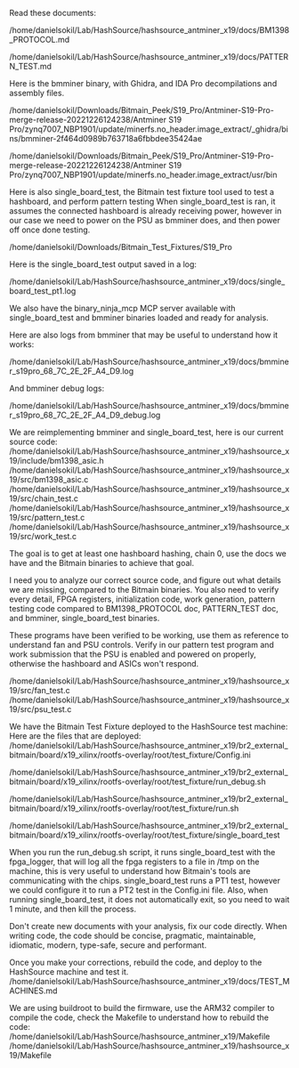 Read these documents:

/home/danielsokil/Lab/HashSource/hashsource_antminer_x19/docs/BM1398_PROTOCOL.md

/home/danielsokil/Lab/HashSource/hashsource_antminer_x19/docs/PATTERN_TEST.md

Here is the bmminer binary, with Ghidra, and IDA Pro decompilations and assembly files.

/home/danielsokil/Downloads/Bitmain_Peek/S19_Pro/Antminer-S19-Pro-merge-release-20221226124238/Antminer S19 Pro/zynq7007_NBP1901/update/minerfs.no_header.image_extract/\_ghidra/bins/bmminer-2f464d0989b763718a6fbbdee35424ae

/home/danielsokil/Downloads/Bitmain_Peek/S19_Pro/Antminer-S19-Pro-merge-release-20221226124238/Antminer S19 Pro/zynq7007_NBP1901/update/minerfs.no_header.image_extract/usr/bin

Here is also single_board_test, the Bitmain test fixture tool used to test a hashboard, and perform pattern testing
When single_board_test is ran, it assumes the connected hashboard is already receiving power, however in our case we need to power on the PSU as bmminer does, and then power off once done testing.

/home/danielsokil/Downloads/Bitmain_Test_Fixtures/S19_Pro

Here is the single_board_test output saved in a log:

/home/danielsokil/Lab/HashSource/hashsource_antminer_x19/docs/single_board_test_pt1.log

We also have the binary_ninja_mcp MCP server available with single_board_test and bmminer binaries loaded and ready for analysis.

Here are also logs from bmminer that may be useful to understand how it works:

/home/danielsokil/Lab/HashSource/hashsource_antminer_x19/docs/bmminer_s19pro_68_7C_2E_2F_A4_D9.log

And bmminer debug logs:

/home/danielsokil/Lab/HashSource/hashsource_antminer_x19/docs/bmminer_s19pro_68_7C_2E_2F_A4_D9_debug.log

We are reimplementing bmminer and single_board_test, here is our current source code:
/home/danielsokil/Lab/HashSource/hashsource_antminer_x19/hashsource_x19/include/bm1398_asic.h
/home/danielsokil/Lab/HashSource/hashsource_antminer_x19/hashsource_x19/src/bm1398_asic.c
/home/danielsokil/Lab/HashSource/hashsource_antminer_x19/hashsource_x19/src/chain_test.c
/home/danielsokil/Lab/HashSource/hashsource_antminer_x19/hashsource_x19/src/pattern_test.c
/home/danielsokil/Lab/HashSource/hashsource_antminer_x19/hashsource_x19/src/work_test.c

The goal is to get at least one hashboard hashing, chain 0, use the docs we have and the Bitmain binaries to achieve that goal.

I need you to analyze our correct source code, and figure out what details we are missing, compared to the Bitmain binaries.
You also need to verify every detail, FPGA registers, initialization code, work generation, pattern testing code compared to BM1398_PROTOCOL doc, PATTERN_TEST doc, and bmminer, single_board_test binaries.

These programs have been verified to be working, use them as reference to understand fan and PSU controls.
Verify in our pattern test program and work submission that the PSU is enabled and powered on properly, otherwise the hashboard and ASICs won't respond.

/home/danielsokil/Lab/HashSource/hashsource_antminer_x19/hashsource_x19/src/fan_test.c
/home/danielsokil/Lab/HashSource/hashsource_antminer_x19/hashsource_x19/src/psu_test.c

We have the Bitmain Test Fixture deployed to the HashSource test machine:
Here are the files that are deployed:
/home/danielsokil/Lab/HashSource/hashsource_antminer_x19/br2_external_bitmain/board/x19_xilinx/rootfs-overlay/root/test_fixture/Config.ini

/home/danielsokil/Lab/HashSource/hashsource_antminer_x19/br2_external_bitmain/board/x19_xilinx/rootfs-overlay/root/test_fixture/run_debug.sh

/home/danielsokil/Lab/HashSource/hashsource_antminer_x19/br2_external_bitmain/board/x19_xilinx/rootfs-overlay/root/test_fixture/run.sh

/home/danielsokil/Lab/HashSource/hashsource_antminer_x19/br2_external_bitmain/board/x19_xilinx/rootfs-overlay/root/test_fixture/single_board_test

When you run the run_debug.sh script, it runs single_board_test with the fpga_logger, that will log all the fpga registers to a file in /tmp on the machine, this is very useful to understand how Bitmain's tools are communicating with the chips. single_board_test runs a PT1 test, however we could configure it to run a PT2 test in the Config.ini file. Also, when running single_board_test, it does not automatically exit, so you need to wait 1 minute, and then kill the process.

Don't create new documents with your analysis, fix our code directly.
When writing code, the code should be concise, pragmatic, maintainable, idiomatic, modern, type-safe, secure and performant.

Once you make your corrections, rebuild the code, and deploy to the HashSource machine and test it.
/home/danielsokil/Lab/HashSource/hashsource_antminer_x19/docs/TEST_MACHINES.md

We are using buildroot to build the firmware, use the ARM32 compiler to compile the code, check the Makefile to understand how to rebuild the code:
/home/danielsokil/Lab/HashSource/hashsource_antminer_x19/Makefile
/home/danielsokil/Lab/HashSource/hashsource_antminer_x19/hashsource_x19/Makefile
